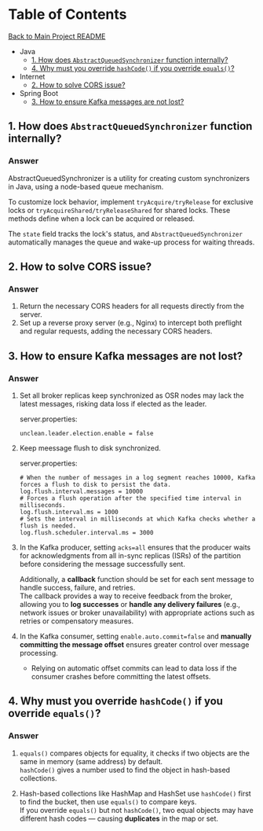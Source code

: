 <!-----------------------------------------------------------
Author:  Craig Brown
Version: 1.0.2
Source:  https://github.com/saidake/interview
------------------------------------------------------------->
# Table of Contents
[Back to Main Project README](../README.md)  
- Java
  - [1. How does `AbstractQueuedSynchronizer` function internally?](#1-how-does-abstractqueuedsynchronizer-function-internally) 
  - [4. Why must you override `hashCode()` if you override `equals()`?](#4-why-must-you-override-hashcode-if-you-override-equals)
- Internet
  - [2. How to solve CORS issue?](#2-how-to-solve-cors-issue) 
- Spring Boot 
  - [3. How to ensure Kafka messages are not lost?](#3-how-to-ensure-kafka-messages-are-not-lost)
## 1. How does `AbstractQueuedSynchronizer` function internally?  
<!-- {4} -->
<!-- ### References
* **Java.pdf / Java / java.base / java.util / concurrent / locks / AbstractQueuedSynchronizer**     
  1. State Management
  2. Node-based Queuing
  3. Exclusive and Shared Modes
  4. Condition Support -->
### Answer
AbstractQueuedSynchronizer is a utility for creating custom synchronizers in Java, using a node-based queue mechanism.

To customize lock behavior, implement `tryAcquire/tryRelease` for exclusive locks or `tryAcquireShared/tryReleaseShared` for shared locks. 
These methods define when a lock can be acquired or released.

The `state` field tracks the lock's status, and `AbstractQueuedSynchronizer` automatically manages the queue and wake-up process for waiting threads.

## 2. How to solve CORS issue?  
<!-- {3-2} -->
<!-- ### References
* **Internet.pdf / Network Model / Application Layer / HTTP (Hypertext Transfer Protocol) / Cross-domain communication**
  1. Same-Origin Policy (SOP)
  2. Cross-Origin Resource Sharing (CORS)
  3. Preflight Request
* **Config.pdf / Work Environment / nginx / Core / Proxy**     
  1. Forward Proxy (Normal Proxy)
  2. Reverse Proxy -->
### Answer
1. Return the necessary CORS headers for all requests directly from the server.
2. Set up a reverse proxy server (e.g., Nginx) to intercept both preflight and regular requests, adding the necessary CORS headers.

## 3. How to ensure Kafka messages are not lost?
<!-- {3} -->
<!-- ### References
* **DatabaseAndMiddleware.pdf / Kafka / Configuration / server.properties / Leader Election**
  1. Assigned Replicas (AR)
  2. In-Sync Replicas (ISR)
  3. Out-of-Sync Replicas (OSR) -->

### Answer
1. Set all broker replicas keep synchronized as OSR nodes may lack the latest messages, risking data loss if elected as the leader.  

    server.properties:
    ```properties
    unclean.leader.election.enable = false
    ```
2.  Keep meessage flush to disk synchronized.

    server.properties:
    ```properties
    # When the number of messages in a log segment reaches 10000, Kafka forces a flush to disk to persist the data.
    log.flush.interval.messages = 10000
    # Forces a flush operation after the specified time interval in milliseconds. 
    log.flush.interval.ms = 1000
    # Sets the interval in milliseconds at which Kafka checks whether a flush is needed. 
    log.flush.scheduler.interval.ms = 3000
    ```
3. In the Kafka producer, setting `acks=all` ensures that the producer waits for acknowledgments from all in-sync replicas (ISRs) of the partition before considering the message successfully sent. 

   Additionally, a **callback** function should be set for each sent message to handle success, failure, and retries.   
     The callback provides a way to receive feedback from the broker, allowing you to **log successes** or **handle any delivery failures** (e.g., network issues or broker unavailability) with appropriate actions such as retries or compensatory measures.

4. In the Kafka consumer, setting `enable.auto.commit=false` and **manually committing the message offset** ensures greater control over message processing.   
   * Relying on automatic offset commits can lead to data loss if the consumer crashes before committing the latest offsets.

## 4. Why must you override `hashCode()` if you override `equals()`?
<!-- ### References
* **Java.pdf / java.base / java.lang / (Core) / Object**
  1. Default Hash Code Consistency
* **Java.pdf / java.base / java.util / (Data Type) / (Map) / HashMap**
  1. get
  2. put
  3. putVal
  4. hash -->
### Answer
1. `equals()` compares objects for equality, it checks if two objects are the same in memory (same address) by default.  
   `hashCode()` gives a number used to find the object in hash-based collections.

2. Hash-based collections like HashMap and HashSet use `hashCode()` first to find the bucket, then use `equals()` to compare keys.  
  If you override `equals()` but not `hashCode()`, two equal objects may have different hash codes — causing **duplicates** in the map or set.